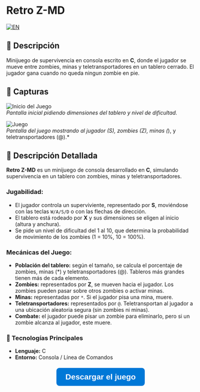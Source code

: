 # Retro Z-MD

<a href="README.md"> <img src="https://img.shields.io/badge/EN-English Version here-red?style=for-the-badge" alt="EN"> </a>

## 📝 Descripción  
Minijuego de supervivencia en consola escrito en **C**, donde el jugador se mueve entre zombies, minas y teletransportadores en un tablero cerrado. El jugador gana cuando no queda ningun zombie en pie.

## 📸 Capturas  

![Inicio del Juego](image1.png)  
*Pantalla inicial pidiendo dimensiones del tablero y nivel de dificultad.*

![Juego](image2.png)  
*Pantalla del juego mostrando al jugador (S), zombies (Z), minas (*), y teletransportadores (@).*

## 📖 Descripción Detallada  
**Retro Z-MD** es un minijuego de consola desarrollado en **C**, simulando supervivencia en un tablero con zombies, minas y teletransportadores.  

### Jugabilidad:
- El jugador controla un superviviente, representado por **S**, moviéndose con las teclas `W/A/S/D` o con las flechas de dirección.  
- El tablero está rodeado por **X** y sus dimensiones se eligen al inicio (altura y anchura).  
- Se pide un nivel de dificultad del 1 al 10, que determina la probabilidad de movimiento de los zombies (1 = 10%, 10 = 100%).  

### Mecánicas del Juego:
- **Población del tablero:** según el tamaño, se calcula el porcentaje de zombies, minas (*) y teletransportadores (@). Tableros más grandes tienen más de cada elemento.  
- **Zombies:** representados por **Z**, se mueven hacia el jugador. Los zombies pueden pasar sobre otros zombies o activar minas.  
- **Minas:** representadas por `*`. Si el jugador pisa una mina, muere.  
- **Teletransportadores:** representados por `@`. Teletransportan al jugador a una ubicación aleatoria segura (sin zombies ni minas).  
- **Combate:** el jugador puede pisar un zombie para eliminarlo, pero si un zombie alcanza al jugador, este muere.  

### 🔧 Tecnologías Principales
- **Lenguaje:** C  
- **Entorno:** Consola / Línea de Comandos

  
<h2 align="center" style="margin-top: 20px;">
  <a href="<h2 align="center" style="margin-top: 20px;">
  <a href="https://github.com/TeurDev/Retro-Z-MD/releases/tag/1.0" 
     style="background-color: #0078D7; color: white; padding: 12px 24px; 
            text-decoration: none; font-weight: bold; border-radius: 8px;
            font-family: sans-serif; display: inline-block;"> 
    Descargar el juego
  </a>
</h2>
